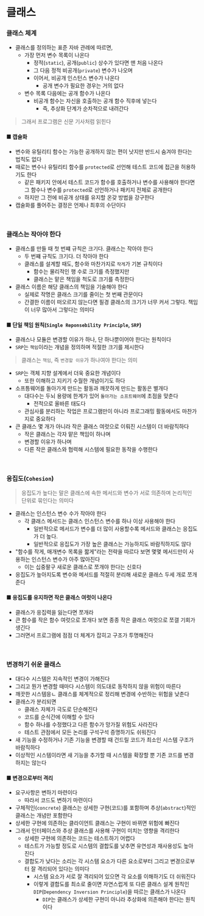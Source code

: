 # 클래스

### 클래스 체계

- 클래스를 정의하는 표준 자바 관례에 따르면,
  - 가장 먼저 변수 목록이 나온다
    - 정적(`static`), 공개(`public`) 상수가 있다면 맨 처음 나온다
    - 그 다음 정적 비공개(`private`) 변수가 나오며
    - 이어서, 비공개 인스턴스 변수가 나온다
      - 공개 변수가 필요한 경우는 거의 없다
  - 변수 목록 다음에는 공개 함수가 나온다
    - 비공개 함수는 자신을 호출하는 공개 함수 직후에 넣는다
      - 즉, 추상화 단계가 순차적으로 내려간다

> 그래서 프로그램은 신문 기사처럼 읽힌다

#### ■ 캡슐화

- 변수와 유틸리티 함수는 가능한 공개하지 않는 편이 낫지만 반드시 숨겨야 한다는 법칙도 없다
- 때로는 변수나 유틸리티 함수를 `protected`로 선언해 테스트 코드에 접근을 허용하기도 한다
  - 같은 패키지 안에서 테스트 코드가 함수를 호출하거나 변수를 사용해야 한다면 그 함수나 변수를 `protected`로 선언하거나 패키지 전체로 공개한다
  - 하지만 그 전에 비공개 상태를 유지할 온갖 방법을 강구한다
- 캡술화를 풀어주는 결정은 언제나 최후의 수단이다

<br />

### 클래스는 작아야 한다

- 클래스를 만들 때 첫 번쨰 규칙은 크기다. 클래스는 작아야 한다
  - 두 번쨰 규칙도 크기다. 더 작아야 한다
  - 클래스를 설계할 때도, 함수와 마찬가지로 `작게`가 기본 규칙이다
    - 함수는 물리적인 행 수로 크기를 측정했지만
    - 클래스는 맡은 책임을 척도로 크기를 측정한다
- 클래스 이름은 해당 클래스의 책임을 기술해야 한다
  - 실제로 작명은 클래스 크기를 줄이는 첫 번째 관문이다
  - 간결한 이름이 떠오르지 않는다면 필경 클래스의 크기가 너무 커서 그렇다. 책임이 너무 많아서 그렇다는 의미다

#### ■ 단일 책임 원칙(`Single Reponsebility Principle`, `SRP`)

- 클래스나 모듈은 변경할 이유가 하나, 단 하나뿐이어야 한다는 원칙이다
- `SRP`는 `책임`이라는 개념을 정의하며 적절한 크기를 제시한다

> 클래스는 `책임`, 즉 `변경할 이유`가 하나여야 한다는 의미

- `SRP`는 객체 지향 설계에서 더욱 중요한 개념이다
  - 또한 이해하고 지키기 수월한 개념이기도 하다
- 소프틍웨어를 돌아가게 만드는 활동과 깨끗하게 만드는 활동은 별개다
  - 대다수는 두뇌 용량에 한계가 있어 `돌아가는 소프트웨어`에 초점을 맞춘다
    - 전적으로 올바른 태도다
  - 관심사를 분리하는 작업은 프로그램만이 아니라 프로그래밍 활동에서도 마찬가지로 중요하다
- 큰 클래스 몇 개가 아니라 작은 클래스 여럿으로 이뤄진 시스템이 더 바람직하다
  - 작은 클래스는 각자 맡은 책임이 하나며
  - 변경할 이유가 하나며
  - 다른 작은 클래스와 협력해 시스템에 필요한 동작을 수행한다

<br />

### 응집도(`Cohesion`)

> 응집도가 높다는 말은 클래스에 속한 메서드와 변수가 서로 의존하며 논리적인 단위로 묶인다는 의미다

- 클래스는 인스턴스 변수 수가 작아야 한다
  - 각 클래스 메서드는 클래스 인스턴스 변수를 하나 이상 사용해야 한다
    - 일반적으로 메서드가 변수를 더 많이 사용할수록 메서드와 클래스는 응집도가 더 높다.
    - 일반적으로 응집도가 가장 높은 클래스는 가능하지도 바람직하지도 않다
- "함수를 작게, 매개변수 목록을 짧게"라는 전략을 따르다 보면 몇몇 메서드만이 사용하는 인스턴스 변수가 아주 많아진다
  - 이는 십중팔구 새로운 클래스로 쪼개야 한다는 신호다
- 응집도가 높아지도록 변수와 메서드를 적절히 분리해 새로운 클래스 두세 개로 쪼개준다

#### ■ 응집도를 유지하면 작은 클래스 여럿이 나온다

- 클래스가 응집력을 잃는다면 쪼개라
- 큰 함수를 작은 함수 여럿으로 쪼개다 보면 종종 작은 클래스 여럿으로 쪼갤 기회가 생긴다
- 그러면서 프로그램에 점점 더 체계가 잡히고 구조가 투명해진다

<br />

### 변경하기 쉬운 클래스

- 대다수 시스템은 지속적인 변경이 가해진다
- 그리고 뭔가 변경할 때마다 시스템이 의도대로 동작하지 않을 위험이 따른다
- 깨끗한 시스템응ㄴ 클래스를 체계적으로 정리해 변경에 수반하는 위험을 낮춘다
- 클래스가 분리되면
  - 클래스 자체가 극도로 단순해진다
  - 코드를 순식간에 이해할 수 있다
  - 함수 하나를 수정했다고 다른 함수가 망가질 위험도 사라진다
  - 테스트 관점에서 모든 논리를 구석구석 증명하기도 쉬워진다
- 새 기능을 수정하거나 기존 기능을 변경할 때 건드릴 코드가 최소인 시스템 구조가 바람직하다
- 이상적인 시스템이라면 새 기능을 추가할 때 시스템을 확장할 뿐 기존 코드를 변경하지는 않는다

#### ■ 변경으로부터 격리

- 요구사항은 변하기 마련이다
  - 따라서 코드도 변하기 마련이다
- 구체적인(`concrete`) 클래스는 상세한 구현(코드)를 포함하며 추상(`abstract`)적인 클래스는 개념만 포함한다
- 상세한 구현에 의존하는 클라이언트 클래스는 구현이 바뀌면 위험에 빠진다
- 그래서 인터페이스와 추상 클래스를 사용해 구현이 미치는 영향을 격리한다
  - 상세한 구현에 의존하는 코드는 테스트하기 어렵다
  - 테스트가 가능할 정도로 시스템의 결합도를 낮추면 유연성과 재사용성도 높아진다
  - 결합도가 낮다는 소리는 각 시스템 요소가 다른 요소로부터 그리고 변경으로부터 잘 격리되어 있다는 의미다
    - 시스템 요소가 서로 잘 격리되어 있으면 각 요소를 이해하기도 더 쉬워진다
    - 이렇게 결합도를 최소로 줄이면 자연스럽게 또 다른 클래스 설계 원칙인 `DIP`(`Dependency Inversion Principle`)을 따르는 클래스가 나온다
      - `DIP`는 클래스가 상세한 구현이 아니라 추상화에 의존해야 한다는 원칙이다

<br /><br />
